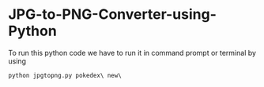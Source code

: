 # JPG-to-PNG-Converter-using-Python

To run this python code we have to run it in command prompt or terminal by using


  `python jpgtopng.py pokedex\ new\`
  
  

